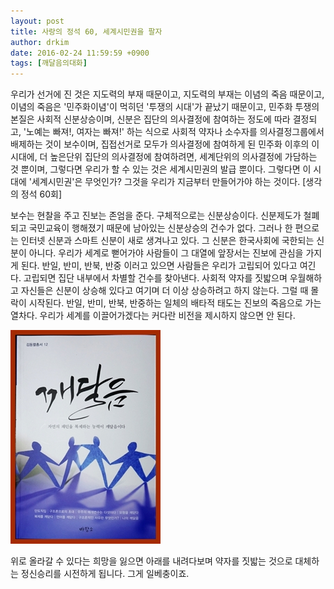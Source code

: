 ```yaml
---
layout: post
title: 사랑의 정석 60, 세계시민권을 팔자
author: drkim
date: 2016-02-24 11:59:59 +0900
tags: [깨달음의대화]
---
```

  

      
우리가 선거에 진 것은 지도력의 부재 때문이고, 지도력의 부재는 이념의 죽음 때문이고, 이념의 죽음은 '민주화이념'이 먹히던 '투쟁의 시대'가 끝났기 때문이고, 민주화 투쟁의 본질은 사회적 신분상승이며, 신분은 집단의 의사결정에 참여하는 정도에 따라 결정되고, '노예는 빠져!, 여자는 빠져!' 하는 식으로 사회적 약자나 소수자를 의사결정그룹에서 배제하는 것이 보수이며, 집접선거로 모두가 의사결정에 참여하게 된 민주화 이후의 이 시대에, 더 높은단위 집단의 의사결정에 참여하려면, 세계단위의 의사결정에 가담하는 것 뿐이며, 그렇다면 우리가 할 수 있는 것은 세계시민권의 발급 뿐이다. 그렇다면 이 시대에 '세계시민권'은 무엇인가? 그것을 우리가 지금부터 만들어가야 하는 것이다. [생각의 정석 60회]

  


보수는 현찰을 주고 진보는 존엄을 준다. 구체적으로는 신분상승이다. 신분제도가 철폐되고 국민교육이 행해졌기 때문에 남아있는 신분상승의 건수가 없다. 그러나 한 편으로는 인터넷 신분과 스마트 신분이 새로 생겨나고 있다. 그 신분은 한국사회에 국한되는 신분이 아니다. 우리가 세계로 뻗어가야 사람들이 그 대열에 앞장서는 진보에 관심을 가지게 된다. 반일, 반미, 반북, 반중 이러고 있으면 사람들은 우리가 고립되어 있다고 여긴다. 고립되면 집단 내부에서 차별할 건수를 찾아낸다. 사회적 약자를 짓밟으며 우월해하고 자신들은 신분이 상승해 있다고 여기며 더 이상 상승하려고 하지 않는다. 그럴 때 몰락이 시작된다. 반일, 반미, 반북, 반중하는 일체의 배타적 태도는 진보의 죽음으로 가는 열차다. 우리가 세계를 이끌어가겠다는 커다란 비전을 제시하지 않으면 안 된다.

  


![](/files/attach/images/198/640/678/aDSC01523.JPG)

  


위로 올라갈 수 있다는 희망을 잃으면 아래를 내려다보며 약자를 짓밟는 것으로 대체하는 정신승리를 시전하게 됩니다. 그게 일베충이죠.